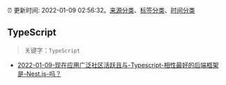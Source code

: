 :alarm_clock: 更新时间: 2022-01-09 02:56:32。[来源分类](../README.md)、[标签分类](../TAGS.md)、[时间分类](../TIMELINE.md)

## TypeScript


> 关键字：`TypeScript`



- [2022-01-09-现在应用广泛社区活跃且与-Typescript-相性最好的后端框架是-Nest.js-吗？](https://www.v2ex.com/t/827082) 